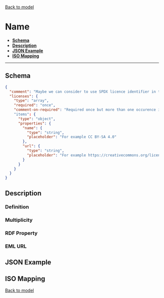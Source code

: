[Back to model](_base.md)

# Name

- **[Schema](#schema)**
- **[Description](#description)**
- **[JSON Example](#json-example)**
- **[ISO Mapping](#iso-mapping)**
---
## Schema
```json
{
  "comment": "Maybe we can consider to use SPDX licence identifier in the future: https://spdx.org/licenses/",
  "licenses": {
    "type": "array",
    "required": "once",
    "comment-on-required": "Required once but more than one occurence is allowed."
    "items": {
      "type": "object",
      "properties": {
        "name": {
          "type": "string",
          "placeholder": "For example CC BY-SA 4.0"
        },
        "url": {
          "type": "string",
          "placeholder": "For example https://creativecommons.org/licenses/by-sa/4.0/deed.en",
        }
      }
    }
  }
}
```
## Description
### Definition
### Multiplicity
### RDF Property
### EML URL

## JSON Example
## ISO Mapping

[Back to model](_base.md)
